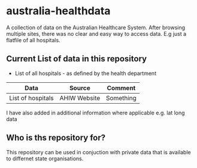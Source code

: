 # australia-healthdata
A collection of data on the Australian Healthcare System. After browsing multiple sites, there was no clear and easy way to access data. E.g just a flatfile of all hospitals.

## Current List of data in this repository
* List of all hospitals - as defined by the health department

| Data | Source | Comment |
--- | --- | ---
| List of hospitals | AHIW Website | Something | 

I have also added in additional information where applicable e.g. lat long data

## Who is ths repository for?
This repository can be used in conjuction with private data that is available to differnet state organisations.
